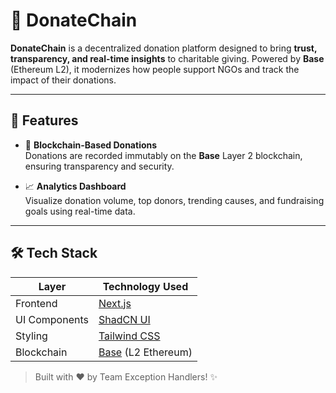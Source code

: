 # 🧩 DonateChain

**DonateChain** is a decentralized donation platform designed to bring **trust, transparency, and real-time insights** to charitable giving. Powered by **Base** (Ethereum L2), it modernizes how people support NGOs and track the impact of their donations.

---

## 🚀 Features

- 🔗 **Blockchain-Based Donations**  
  Donations are recorded immutably on the **Base** Layer 2 blockchain, ensuring transparency and security.

- 📈 **Analytics Dashboard**  
  Visualize donation volume, top donors, trending causes, and fundraising goals using real-time data.

---

## 🛠 Tech Stack

| Layer            | Technology Used                          |
|------------------|-------------------------------------------|
| Frontend         | [Next.js](https://nextjs.org/)            |
| UI Components    | [ShadCN UI](https://ui.shadcn.com/)       |
| Styling          | [Tailwind CSS](https://tailwindcss.com/)  |
| Blockchain       | [Base](https://base.org/) (L2 Ethereum)   |


> Built with ❤️ by Team Exception Handlers! ✨
